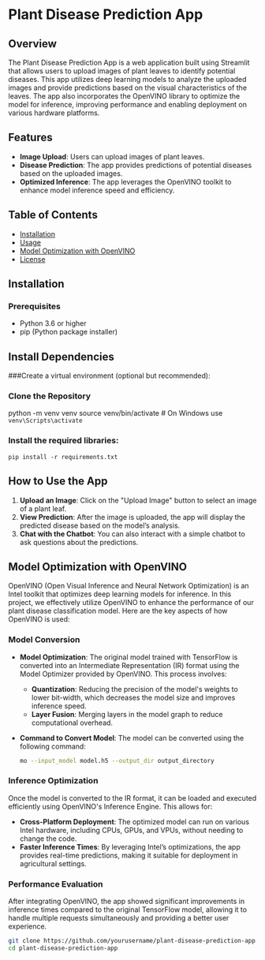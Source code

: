 # Plant Disease Prediction App

## Overview

The Plant Disease Prediction App is a web application built using Streamlit that allows users to upload images of plant leaves to identify potential diseases. This app utilizes deep learning models to analyze the uploaded images and provide predictions based on the visual characteristics of the leaves. The app also incorporates the OpenVINO library to optimize the model for inference, improving performance and enabling deployment on various hardware platforms.

## Features

- **Image Upload**: Users can upload images of plant leaves.
- **Disease Prediction**: The app provides predictions of potential diseases based on the uploaded images.
- **Optimized Inference**: The app leverages the OpenVINO toolkit to enhance model inference speed and efficiency.

## Table of Contents

- [Installation](#installation)
- [Usage](#usage)
- [Model Optimization with OpenVINO](#model-optimization-with-openvino)
- [License](#license)

## Installation

### Prerequisites

- Python 3.6 or higher
- pip (Python package installer)

## Install Dependencies
###Create a virtual environment (optional but recommended):

### Clone the Repository
python -m venv venv
source venv/bin/activate  # On Windows use `venv\Scripts\activate`

### Install the required libraries:
`pip install -r requirements.txt`

## How to Use the App

1. **Upload an Image**: Click on the "Upload Image" button to select an image of a plant leaf.
2. **View Prediction**: After the image is uploaded, the app will display the predicted disease based on the model’s analysis.
3. **Chat with the Chatbot**: You can also interact with a simple chatbot to ask questions about the predictions.

## Model Optimization with OpenVINO

OpenVINO (Open Visual Inference and Neural Network Optimization) is an Intel toolkit that optimizes deep learning models for inference. In this project, we effectively utilize OpenVINO to enhance the performance of our plant disease classification model. Here are the key aspects of how OpenVINO is used:

### Model Conversion

- **Model Optimization**: The original model trained with TensorFlow is converted into an Intermediate Representation (IR) format using the Model Optimizer provided by OpenVINO. This process involves:
  - **Quantization**: Reducing the precision of the model's weights to lower bit-width, which decreases the model size and improves inference speed.
  - **Layer Fusion**: Merging layers in the model graph to reduce computational overhead.

- **Command to Convert Model**: The model can be converted using the following command:
  ```bash
  mo --input_model model.h5 --output_dir output_directory

### Inference Optimization

Once the model is converted to the IR format, it can be loaded and executed efficiently using OpenVINO's Inference Engine. This allows for:

- **Cross-Platform Deployment**: The optimized model can run on various Intel hardware, including CPUs, GPUs, and VPUs, without needing to change the code.
- **Faster Inference Times**: By leveraging Intel’s optimizations, the app provides real-time predictions, making it suitable for deployment in agricultural settings.

### Performance Evaluation

After integrating OpenVINO, the app showed significant improvements in inference times compared to the original TensorFlow model, allowing it to handle multiple requests simultaneously and providing a better user experience.

```bash
git clone https://github.com/yourusername/plant-disease-prediction-app.git
cd plant-disease-prediction-app



